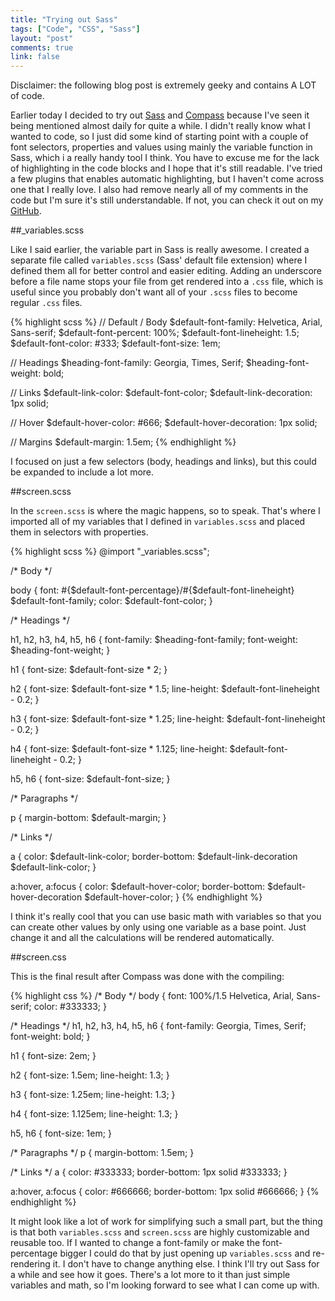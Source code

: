 ```yaml
---
title: "Trying out Sass"
tags: ["Code", "CSS", "Sass"]
layout: "post"
comments: true
link: false
---
```


Disclaimer: the following blog post is extremely geeky and contains A LOT of code.

Earlier today I decided to try out [Sass](http:/www.sass-lang.com/) and [Compass](http://compass-style.org/) because I've seen it being mentioned almost daily for quite a while. I didn't really know what I wanted to code, so I just did some kind of starting point with a couple of font selectors, properties and values using mainly the variable function in Sass, which i a really handy tool I think. You have to excuse me for the lack of highlighting in the code blocks and I hope that it's still readable. I've tried a few plugins that enables automatic highlighting, but I haven't come across one that I really love. I also had remove nearly all of my comments in the code but I'm sure it's still understandable. If not, you can check it out on my [GitHub](https://github.com/gummesson/sass-type-variables).

##_variables.scss

Like I said earlier, the variable part in Sass is really awesome. I created a separate file called `variables.scss` (Sass' default file extension) where I defined them all for better control and easier editing. Adding an underscore before a file name stops your file from get rendered into a `.css` file, which is useful since you probably don't want all of your `.scss` files to become regular `.css` files.

{% highlight scss %}
// Default / Body
$default-font-family: Helvetica, Arial, Sans-serif;
$default-font-percent: 100%;
$default-font-lineheight: 1.5;
$default-font-color: #333;
$default-font-size: 1em;

// Headings
$heading-font-family: Georgia, Times, Serif;
$heading-font-weight: bold;

// Links
$default-link-color: $default-font-color;
$default-link-decoration: 1px solid;

// Hover
$default-hover-color: #666;
$default-hover-decoration: 1px solid;

// Margins
$default-margin: 1.5em;
{% endhighlight %}

I focused on just a few selectors (body, headings and links), but this could be expanded to include a lot more.

##screen.scss

In the `screen.scss` is where the magic happens, so to speak. That's where I imported all of my variables that I defined in `variables.scss` and placed them in selectors with properties.

{% highlight scss %}
@import "_variables.scss";

/* Body */

body {
  font: #{$default-font-percentage}/#{$default-font-lineheight} $default-font-family;
  color: $default-font-color;
}

/* Headings */

h1, h2, h3, h4, h5, h6 {
  font-family: $heading-font-family;
  font-weight: $heading-font-weight;
}

h1 {
  font-size: $default-font-size * 2;
}

h2 {
  font-size: $default-font-size * 1.5;
  line-height: $default-font-lineheight - 0.2;
}

h3 {
  font-size: $default-font-size * 1.25;
  line-height: $default-font-lineheight - 0.2;
}

h4 {
  font-size: $default-font-size * 1.125;
  line-height: $default-font-lineheight - 0.2;
}

h5, h6 {
  font-size: $default-font-size;
}

/* Paragraphs */

p {
  margin-bottom: $default-margin;
}

/* Links */

a {
  color: $default-link-color;
  border-bottom: $default-link-decoration $default-link-color;
}

a:hover, a:focus {
  color: $default-hover-color;
  border-bottom: $default-hover-decoration $default-hover-color;
}
{% endhighlight %}

I think it's really cool that you can use basic math with variables so that you can create other values by only using one variable as a base point. Just change it and all the calculations will be rendered automatically.

##screen.css

This is the final result after Compass was done with the compiling:

{% highlight css %}
/* Body */
body {
  font: 100%/1.5 Helvetica, Arial, Sans-serif;
  color: #333333;
}

/* Headings */
h1, h2, h3, h4, h5, h6 {
  font-family: Georgia, Times, Serif;
  font-weight: bold;
}

h1 {
  font-size: 2em;
}

h2 {
  font-size: 1.5em;
  line-height: 1.3;
}

h3 {
  font-size: 1.25em;
  line-height: 1.3;
}

h4 {
  font-size: 1.125em;
  line-height: 1.3;
}

h5, h6 {
  font-size: 1em;
}

/* Paragraphs */
p {
  margin-bottom: 1.5em;
}

/* Links */
a {
  color: #333333;
  border-bottom: 1px solid #333333;
}

a:hover, a:focus {
  color: #666666;
  border-bottom: 1px solid #666666;
}
{% endhighlight %}

It might look like a lot of work for simplifying such a small part, but the thing is that both `variables.scss` and `screen.scss` are highly customizable and reusable too. If I wanted to change a font-family or make the font-percentage bigger I could do that by just opening up `variables.scss` and re-rendering it. I don't have to change anything else. I think I'll try out Sass for a while and see how it goes. There's a lot more to it than just simple variables and math, so I'm looking forward to see what I can come up with.
